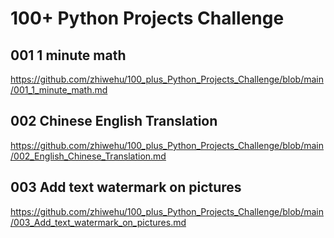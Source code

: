 # 100+ Python Projects Challenge

## 001 1 minute math
https://github.com/zhiwehu/100_plus_Python_Projects_Challenge/blob/main/001_1_minute_math.md

## 002 Chinese English Translation
https://github.com/zhiwehu/100_plus_Python_Projects_Challenge/blob/main/002_English_Chinese_Translation.md

## 003 Add text watermark on pictures
https://github.com/zhiwehu/100_plus_Python_Projects_Challenge/blob/main/003_Add_text_watermark_on_pictures.md
